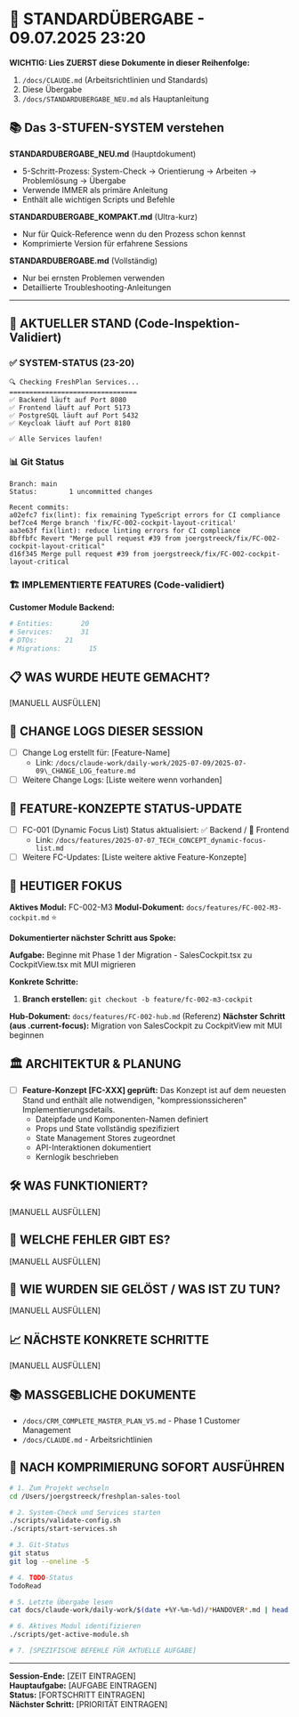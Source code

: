 # 🔄 STANDARDÜBERGABE - 09.07.2025 23:20

**WICHTIG: Lies ZUERST diese Dokumente in dieser Reihenfolge:**
1. `/docs/CLAUDE.md` (Arbeitsrichtlinien und Standards)
2. Diese Übergabe
3. `/docs/STANDARDUBERGABE_NEU.md` als Hauptanleitung

## 📚 Das 3-STUFEN-SYSTEM verstehen

**STANDARDUBERGABE_NEU.md** (Hauptdokument)
- 5-Schritt-Prozess: System-Check → Orientierung → Arbeiten → Problemlösung → Übergabe
- Verwende IMMER als primäre Anleitung
- Enthält alle wichtigen Scripts und Befehle

**STANDARDUBERGABE_KOMPAKT.md** (Ultra-kurz)
- Nur für Quick-Reference wenn du den Prozess schon kennst
- Komprimierte Version für erfahrene Sessions

**STANDARDUBERGABE.md** (Vollständig)
- Nur bei ernsten Problemen verwenden
- Detaillierte Troubleshooting-Anleitungen

---

## 🎯 AKTUELLER STAND (Code-Inspektion-Validiert)

### ✅ SYSTEM-STATUS (23-20)
```
🔍 Checking FreshPlan Services...
================================
✅ Backend läuft auf Port 8080
✅ Frontend läuft auf Port 5173
✅ PostgreSQL läuft auf Port 5432
✅ Keycloak läuft auf Port 8180

✅ Alle Services laufen!
```

### 📊 Git Status
```
Branch: main
Status:        1 uncommitted changes

Recent commits:
a02efc7 fix(lint): fix remaining TypeScript errors for CI compliance
bef7ce4 Merge branch 'fix/FC-002-cockpit-layout-critical'
aa3e63f fix(lint): reduce linting errors for CI compliance
8bffbfc Revert "Merge pull request #39 from joergstreeck/fix/FC-002-cockpit-layout-critical"
d16f345 Merge pull request #39 from joergstreeck/fix/FC-002-cockpit-layout-critical
```

### 🏗️ IMPLEMENTIERTE FEATURES (Code-validiert)

**Customer Module Backend:**
```bash
# Entities:       20
# Services:       31
# DTOs:       21
# Migrations:       15
```

## 📋 WAS WURDE HEUTE GEMACHT?

[MANUELL AUSFÜLLEN]

## 📝 CHANGE LOGS DIESER SESSION
- [ ] Change Log erstellt für: [Feature-Name]
  - Link: `/docs/claude-work/daily-work/2025-07-09/2025-07-09\_CHANGE_LOG_feature.md`
- [ ] Weitere Change Logs: [Liste weitere wenn vorhanden]

## 📑 FEATURE-KONZEPTE STATUS-UPDATE
- [ ] FC-001 (Dynamic Focus List) Status aktualisiert: ✅ Backend / 🔄 Frontend
  - Link: `/docs/features/2025-07-07_TECH_CONCEPT_dynamic-focus-list.md`
- [ ] Weitere FC-Updates: [Liste weitere aktive Feature-Konzepte]

## 🎯 HEUTIGER FOKUS
**Aktives Modul:** FC-002-M3
**Modul-Dokument:** `docs/features/FC-002-M3-cockpit.md` ⭐

**Dokumentierter nächster Schritt aus Spoke:**

**Aufgabe:** Beginne mit Phase 1 der Migration - SalesCockpit.tsx zu CockpitView.tsx mit MUI migrieren

**Konkrete Schritte:**
1. **Branch erstellen:** `git checkout -b feature/fc-002-m3-cockpit`

**Hub-Dokument:** `docs/features/FC-002-hub.md` (Referenz)
**Nächster Schritt (aus .current-focus):** Migration von SalesCockpit zu CockpitView mit MUI beginnen

## 🏛️ ARCHITEKTUR & PLANUNG
- [ ] **Feature-Konzept [FC-XXX] geprüft:** Das Konzept ist auf dem neuesten Stand und enthält alle notwendigen, "kompressionssicheren" Implementierungsdetails.
  - Dateipfade und Komponenten-Namen definiert
  - Props und State vollständig spezifiziert
  - State Management Stores zugeordnet
  - API-Interaktionen dokumentiert
  - Kernlogik beschrieben

## 🛠️ WAS FUNKTIONIERT?

[MANUELL AUSFÜLLEN]

## 🚨 WELCHE FEHLER GIBT ES?

[MANUELL AUSFÜLLEN]

## 🔧 WIE WURDEN SIE GELÖST / WAS IST ZU TUN?

[MANUELL AUSFÜLLEN]

## 📈 NÄCHSTE KONKRETE SCHRITTE

[MANUELL AUSFÜLLEN]

## 📚 MASSGEBLICHE DOKUMENTE

- `/docs/CRM_COMPLETE_MASTER_PLAN_V5.md` - Phase 1 Customer Management
- `/docs/CLAUDE.md` - Arbeitsrichtlinien

## 🚀 NACH KOMPRIMIERUNG SOFORT AUSFÜHREN

```bash
# 1. Zum Projekt wechseln
cd /Users/joergstreeck/freshplan-sales-tool

# 2. System-Check und Services starten
./scripts/validate-config.sh
./scripts/start-services.sh

# 3. Git-Status
git status
git log --oneline -5

# 4. TODO-Status
TodoRead

# 5. Letzte Übergabe lesen
cat docs/claude-work/daily-work/$(date +%Y-%m-%d)/*HANDOVER*.md | head -50

# 6. Aktives Modul identifizieren
./scripts/get-active-module.sh

# 7. [SPEZIFISCHE BEFEHLE FÜR AKTUELLE AUFGABE]
```

---

**Session-Ende:** [ZEIT EINTRAGEN]  
**Hauptaufgabe:** [AUFGABE EINTRAGEN]  
**Status:** [FORTSCHRITT EINTRAGEN]  
**Nächster Schritt:** [PRIORITÄT EINTRAGEN]
